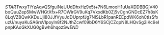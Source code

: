 $START$wxyTiYzAqvQSfgulNeUUdDhxHz9x5t+7N6LmooH1uUaXDDBBGjV40boQuuZep5MwWHGtXfx+R7OWirGV9uKq7VxxdKb0Zj5vCgnGNDcEZ7h8sK8LqVZ8QwKKDuUjl80JJfVyuJdDUprpfJg7NlSLbR1panREEpdWK6oh0tIsSfxuzU/nuyaKuSA6rsVIpoyIn8f2NJthZcwf09bD6Y6SCjCZqpN8LHQvSg2iKc9eIpnpKAoGkXUG0gBwh6hqozSw$END$